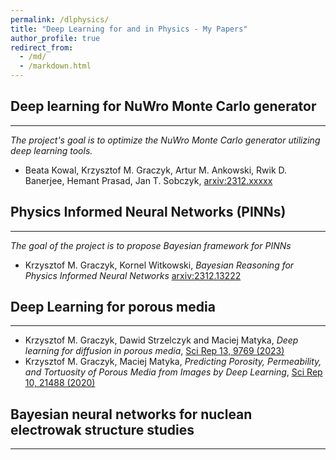 ```yaml
---
permalink: /dlphysics/
title: "Deep Learning for and in Physics - My Papers"
author_profile: true
redirect_from: 
  - /md/
  - /markdown.html
---
```


## Deep learning for NuWro Monte Carlo generator
---
_The project's goal is to optimize the NuWro Monte Carlo generator utilizing deep learning tools._

* Beata Kowal, Krzysztof M. Graczyk, Artur M. Ankowski, Rwik D. Banerjee, Hemant Prasad, Jan T. Sobczyk,
  [arxiv:2312.xxxxx](https://arxiv.org/abs/2312.xxxxx)

## Physics Informed Neural Networks (PINNs)
---
_The goal of the project is to propose Bayesian framework for PINNs_

* Krzysztof M. Graczyk, Kornel Witkowski, _Bayesian Reasoning for Physics Informed Neural Networks_
  [arxiv:2312.13222](https://arxiv.org/abs/2308.13222)

## Deep Learning for porous media
---

* Krzysztof M. Graczyk, Dawid Strzelczyk and Maciej Matyka, _Deep learning for diffusion in porous media_,
  [Sci Rep 13, 9769 (2023)](https://www.nature.com/articles/s41598-023-36466-w)
* Krzysztof M. Graczyk, Maciej Matyka, _Predicting Porosity, Permeability, and Tortuosity of Porous Media from Images by Deep Learning_,
  [Sci Rep 10, 21488 (2020)](https://doi.org/10.1038/s41598-020-78415-x)

## Bayesian neural networks for nuclean electrowak structure studies
---
 
